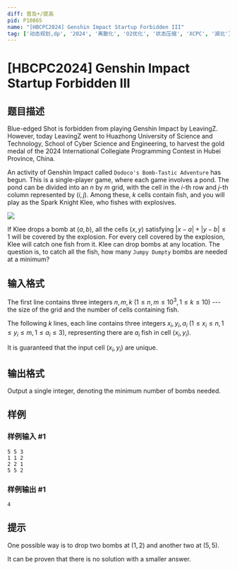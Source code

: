 ```yaml
---
diff: 普及+/提高
pid: P10865
name: "[HBCPC2024] Genshin Impact Startup Forbidden III"
tag: ['动态规划,dp', '2024', '离散化', 'O2优化', '状态压缩', 'XCPC', '湖北']
---
```

# [HBCPC2024] Genshin Impact Startup Forbidden III
## 题目描述

Blue-edged Shot is forbidden from playing Genshin Impact by LeavingZ. However, today LeavingZ went to Huazhong University of Science and Technology, School of Cyber Science and Engineering, to harvest the gold medal of the 2024 International Collegiate Programming Contest in Hubei Province, China.

An activity of Genshin Impact called `Dodoco's Bomb-Tastic Adventure` has begun. This is a single-player game, where each game involves a pond. The pond can be divided into an $n$ by $m$ grid, with the cell in the $i$-th row and $j$-th column represented by $(i,j)$. Among these, $k$ cells contain fish, and you will play as the Spark Knight Klee, who fishes with explosives.

![](https://cdn.luogu.com.cn/upload/image_hosting/3keap2xe.png)

If Klee drops a bomb at $(a,b)$, all the cells $(x,y)$ satisfying $|x-a|+|y-b|\le 1$ will be covered by the explosion. For every cell covered by the explosion, Klee will catch one fish from it. Klee can drop bombs at any location. The question is, to catch all the fish, how many `Jumpy Dumpty` bombs are needed at a minimum?
## 输入格式

The first line contains three integers $n,m,k$ ($1 \le n,m \le 10^3, 1 \le k \le 10$) --- the size of the grid and the number of cells containing fish.

The following $k$ lines, each line contains three integers $x_i,y_i,a_i$ ($1\le x_i \le n, 1 \le y_i \le m, 1 \le a_i \le 3$), representing there are $a_i$ fish in cell $(x_i,y_i)$.

It is guaranteed that the input cell $(x_i,y_i)$ are unique.
## 输出格式

Output a single integer, denoting the minimum number of bombs needed.
## 样例

### 样例输入 #1
```
5 5 3
1 1 2
2 2 1
5 5 2
```
### 样例输出 #1
```
4
```
## 提示

One possible way is to drop two bombs at $(1,2)$ and another two at $(5,5)$.

It can be proven that there is no solution with a smaller answer.
